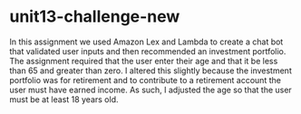 # unit13-challenge-new
In this assignment we used Amazon Lex and Lambda to create a chat bot that validated user inputs and then recommended an investment portfolio.
The assignment required that the user enter their age and that it be less than 65 and greater than zero. I altered this slightly because the investment portfolio was for retirement and to contribute to a retirement account the user must have earned income. As such, I adjusted the age so that the user must be at least 18 years old.